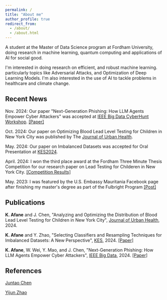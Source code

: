```yaml
---
permalink: /
title: "About me"
author_profile: true
redirect_from: 
  - /about/
  - /about.html
---
```


A student at the Master of Data Science program at Fordham University, doing research in machine learning, quantum computing and applications of AI for social good.

I'm interested in doing research on efficient, and robust machine learning. particularly topics like Adversarial Attacks, and Optimization of Deep Learning Models. 
I'm also interested in the use of AI to tackle problems in healthcare and climate change.

Recent News
------

Nov. 2024: Our paper "Next-Generation Phishing: How LLM Agents Empower Cyber Attackers" was accepted at [IEEE Big Data CyberHunt Workshop](https://www.cyberhunt2024.cyberhunt.no). [[Paper]](https://arxiv.org/abs/2411.13874)

Oct. 2024: Our paper on Optimizing Blood Lead Level Testing for Children in New York City was published by The [Journal of Urban Health](https://link.springer.com/article/10.1007/s11524-024-00920-5).

May. 2024: Our paper on Imbalanced Datasets was accepted for Oral Presentation at [KES2024](http://kes2024.kesinternational.org).

April. 2024: I won the third place award at the Fordham Three Minute Thesis Competition for our research paper on Lead Testing for Childeren in New York City. [[Competition Results]](https://www.fordham.edu/graduate-school-of-arts-and-sciences/student-resources/professional-development/three-minute-thesis-competition/)

May. 2023: I was featured by the U.S. Embassy Mauritania Facebook page after finishing my master's degree as part of the Fulbright Program [[Post]](https://www.facebook.com/usembnouakchott/posts/pfbid028hwuTBcjcYLMGxu725uQggimQyzJDhGNe4ZeKtDMKTjZ9xM9QZKw8RpFEWLoEVgql)

Publications
------


**K. Afane** and J. Chen, "Analyzing and Optimizing the Distribution of Blood Lead Level Testing for Children in New York City", [Journal of Urban Health](https://link.springer.com/journal/11524](https://link.springer.com/article/10.1007/s11524-024-00920-5.)), 2024.

**K. Afane** and Y. Zhao, "Selecting Classifiers and Resampling Techniques for Imbalanced Datasets: A New Perspective", [KES](http://kes2024.kesinternational.org), 2024. [[Paper]](https://drive.google.com/file/d/1PvMINpcGU3p_-_rXVDCsVFzqH4BrlcsD/view?usp=drive_link)

**K. Afane**, W. Wei, Y. Mao, and J. Chen, "Next-Generation Phishing: How LLM Agents Empower Cyber Attackers", [IEEE Big Data](https://www3.cs.stonybrook.edu/~ieeebigdata2024/), 2024. [[Paper]](https://scholar.google.com/citations?view_op=view_citation&hl=en&user=wB3J8nQAAAAJ&citation_for_view=wB3J8nQAAAAJ:u-x6o8ySG0sC)

References
------

[Juntao Chen](https://juntaochen1.github.io)

[Yijun Zhao](https://www.fordham.edu/academics/departments/computer-and-information-science/faculty-and-administration/yijun-zhao/)
